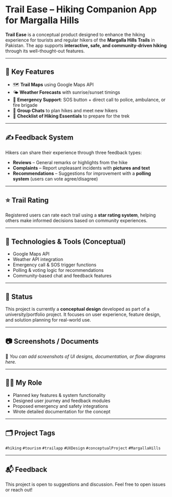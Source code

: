 # Trail Ease – Hiking Companion App for Margalla Hills

**Trail Ease** is a conceptual product designed to enhance the hiking experience for tourists and regular hikers of the **Margalla Hills Trails** in Pakistan. The app supports **interactive, safe, and community-driven hiking** through its well-thought-out features.

---

## 🌟 Key Features

- 🗺️ **Trail Maps** using Google Maps API
- 🌤️ **Weather Forecasts** with sunrise/sunset timings
- 🚨 **Emergency Support**: SOS button + direct call to police, ambulance, or fire brigade
- 👥 **Group Chats** to plan hikes and meet new hikers
- 🧳 **Checklist of Hiking Essentials** to prepare for the trek

---

## ✍️ Feedback System

Hikers can share their experience through three feedback types:
- **Reviews** – General remarks or highlights from the hike
- **Complaints** – Report unpleasant incidents with **pictures and text**
- **Recommendations** – Suggestions for improvement with a **polling system** (users can vote agree/disagree)

---

## ⭐ Trail Rating

Registered users can rate each trail using a **star rating system**, helping others make informed decisions based on community experiences.

---

## 🧩 Technologies & Tools (Conceptual)
- Google Maps API
- Weather API integration
- Emergency call & SOS trigger functions
- Polling & voting logic for recommendations
- Community-based chat and feedback features

---

## 📌 Status

This project is currently a **conceptual design** developed as part of a university/portfolio project. It focuses on user experience, feature design, and solution planning for real-world use.

---

## 📷 Screenshots / Documents

📁 _You can add screenshots of UI designs, documentation, or flow diagrams here._

---

## 👩‍💻 My Role

- Planned key features & system functionality
- Designed user journey and feedback modules
- Proposed emergency and safety integrations
- Wrote detailed documentation for the concept

---

## 🗂️ Project Tags

`#hiking` `#tourism` `#trailapp` `#UXDesign` `#conceptualProject` `#MargallaHills`

---

## 📬 Feedback

This project is open to suggestions and discussion. Feel free to open issues or reach out!

